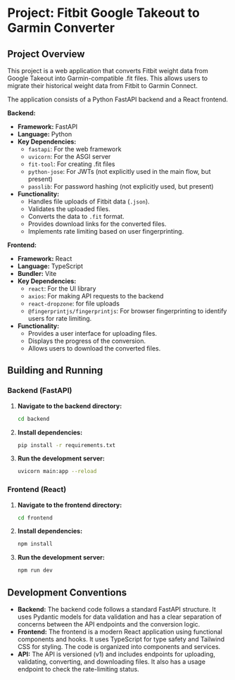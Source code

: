 # Project: Fitbit Google Takeout to Garmin Converter

## Project Overview

This project is a web application that converts Fitbit weight data from Google Takeout into Garmin-compatible .fit files. This allows users to migrate their historical weight data from Fitbit to Garmin Connect.

The application consists of a Python FastAPI backend and a React frontend.

**Backend:**

*   **Framework:** FastAPI
*   **Language:** Python
*   **Key Dependencies:**
    *   `fastapi`: For the web framework
    *   `uvicorn`: For the ASGI server
    *   `fit-tool`: For creating .fit files
    *   `python-jose`: For JWTs (not explicitly used in the main flow, but present)
    *   `passlib`: For password hashing (not explicitly used, but present)
*   **Functionality:**
    *   Handles file uploads of Fitbit data (`.json`).
    *   Validates the uploaded files.
    *   Converts the data to `.fit` format.
    *   Provides download links for the converted files.
    *   Implements rate limiting based on user fingerprinting.

**Frontend:**

*   **Framework:** React
*   **Language:** TypeScript
*   **Bundler:** Vite
*   **Key Dependencies:**
    *   `react`: For the UI library
    *   `axios`: For making API requests to the backend
    *   `react-dropzone`: for file uploads
    *   `@fingerprintjs/fingerprintjs`: For browser fingerprinting to identify users for rate limiting.
*   **Functionality:**
    *   Provides a user interface for uploading files.
    *   Displays the progress of the conversion.
    *   Allows users to download the converted files.

## Building and Running

### Backend (FastAPI)

1.  **Navigate to the backend directory:**
    ```bash
    cd backend
    ```
2.  **Install dependencies:**
    ```bash
    pip install -r requirements.txt
    ```
3.  **Run the development server:**
    ```bash
    uvicorn main:app --reload
    ```

### Frontend (React)

1.  **Navigate to the frontend directory:**
    ```bash
    cd frontend
    ```
2.  **Install dependencies:**
    ```bash
    npm install
    ```
3.  **Run the development server:**
    ```bash
    npm run dev
    ```

## Development Conventions

*   **Backend:** The backend code follows a standard FastAPI structure. It uses Pydantic models for data validation and has a clear separation of concerns between the API endpoints and the conversion logic.
*   **Frontend:** The frontend is a modern React application using functional components and hooks. It uses TypeScript for type safety and Tailwind CSS for styling. The code is organized into components and services.
*   **API:** The API is versioned (v1) and includes endpoints for uploading, validating, converting, and downloading files. It also has a usage endpoint to check the rate-limiting status.
